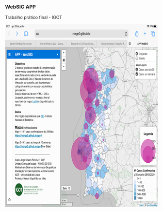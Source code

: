 <h3>WebSIG APP</h3><p></p>
Trabalho prático final - IGOT <p></p>
<img src="websig_github.png" alt="image" width="" height="600">
